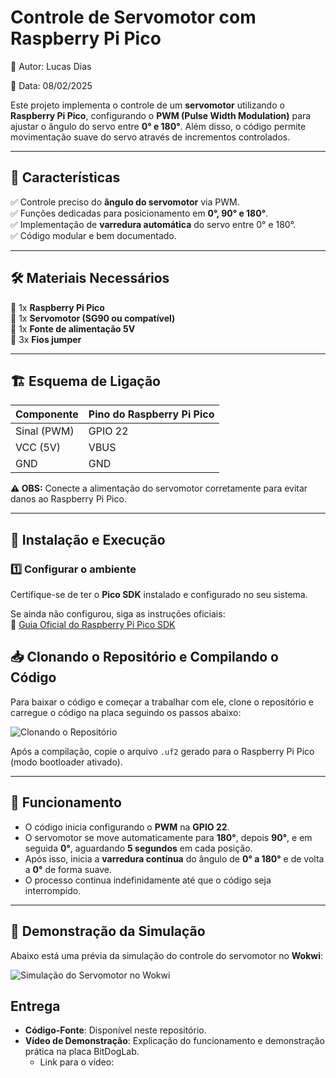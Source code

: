 # Controle de Servomotor com Raspberry Pi Pico

📌 Autor: Lucas Dias

📆 Data: 08/02/2025

Este projeto implementa o controle de um **servomotor** utilizando o **Raspberry Pi Pico**, configurando o **PWM (Pulse Width Modulation)** para ajustar o ângulo do servo entre **0° e 180°**. Além disso, o código permite movimentação suave do servo através de incrementos controlados.

---

## 📌 **Características**
✅ Controle preciso do **ângulo do servomotor** via PWM.  
✅ Funções dedicadas para posicionamento em **0°, 90° e 180°**.  
✅ Implementação de **varredura automática** do servo entre 0° e 180°.  
✅ Código modular e bem documentado.  

---

## 🛠 **Materiais Necessários**
🔹 1x **Raspberry Pi Pico**  
🔹 1x **Servomotor (SG90 ou compatível)**  
🔹 1x **Fonte de alimentação 5V**  
🔹 3x **Fios jumper**  

---

## 🏗 **Esquema de Ligação**
| Componente  | Pino do Raspberry Pi Pico |
|-------------|---------------------------|
| Sinal (PWM) | GPIO 22                   |
| VCC (5V)    | VBUS                      |
| GND         | GND                        |

**⚠️ OBS:** Conecte a alimentação do servomotor corretamente para evitar danos ao Raspberry Pi Pico.

---

## 📜 **Instalação e Execução**

### **1️⃣ Configurar o ambiente**
Certifique-se de ter o **Pico SDK** instalado e configurado no seu sistema.  

Se ainda não configurou, siga as instruções oficiais:  
🔗 [Guia Oficial do Raspberry Pi Pico SDK](https://github.com/raspberrypi/pico-sdk)

## 📥 Clonando o Repositório e Compilando o Código

Para baixar o código e começar a trabalhar com ele, clone o repositório e carregue o código na placa seguindo os passos abaixo:

![Clonando o Repositório](https://github.com/LucaScripts/Clock-e-Temporizadores/blob/main/docs/Bem-vindo%20-%20Visual%20Studio%20Code%202025-01-31%2018-49-32.gif?raw=true)

Após a compilação, copie o arquivo `.uf2` gerado para o Raspberry Pi Pico (modo bootloader ativado).

---

## 🎯 **Funcionamento**
- O código inicia configurando o **PWM** na **GPIO 22**.  
- O servomotor se move automaticamente para **180°**, depois **90°**, e em seguida **0°**, aguardando **5 segundos** em cada posição.  
- Após isso, inicia a **varredura contínua** do ângulo de **0° a 180°** e de volta a **0°** de forma suave.  
- O processo continua indefinidamente até que o código seja interrompido.  

---

## 🚦 Demonstração da Simulação

Abaixo está uma prévia da simulação do controle do servomotor no **Wokwi**:

![Simulação do Servomotor no Wokwi](https://github.com/LucaScripts/PWM/blob/main/docs/diagram.json%20-%20pwm%20-%20Visual%20Studio%20Code%202025-02-08%2018-16-53.gif?raw=true)


## Entrega
- **Código-Fonte**: Disponível neste repositório.
- **Vídeo de Demonstração**: Explicação do funcionamento e demonstração prática na placa BitDogLab.
  - Link para o vídeo: 


